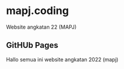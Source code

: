 # mapj.coding
Website angkatan 22 (MAPJ)

## GitHUb Pages

Hallo semua ini website angkatan 2022 (mapj)
